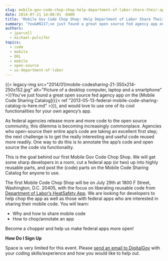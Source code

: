 ```yaml
---
slug: mobile-gov-code-chop-shop-help-department-of-labor-share-their-app-functionality-gov-wide
date: 2014-07-21 14:00:01 -0400
title: 'Mobile Gov Code Chop Shop: Help Department of Labor Share Their App Functionality Gov-wide'
summary: 'You&#8217;ve just found a great open source fed agency app on the Mobile Code Sharing Catalog, and would love to use one of its cool functionalities for your own agency&#8217;s app. As federal agencies release more and more code to the open source'
authors:
  - jparcell
  - michael-pulsifer
topics:
  - code
  - mobile
  - DOL
  - mobile
  - open-source
  - us-department-of-labor
---
```


{{< legacy-img src="2014/01/mobile-codesharing-21-350x214-250x152.jpg" alt="Picture of a desktop computer, laptop and a smartphone" >}}You&#8217;ve just found a great open source fed agency app on the [Mobile Code Sharing Catalog]({{< ref "2013-05-13-federal-mobile-code-sharing-catalog-is-here.md" >}}), and would love to use one of its cool functionalities for your own agency&#8217;s app.

As federal agencies release more and more code to the open source community, this dilemma is becoming increasingly commonplace. Agencies who open-source their entire app’s code are taking an excellent first step; the next challenge is to get the really interesting and useful code reused more readily. One way to do this is to annotate the app’s code and open source the code via functionality.

This is the goal behind our first Mobile Gov Code Chop Shop. We will get some sharp developers in a room, cut a federal app (or two) up into highly reusable parts, and post the (code) parts on the Mobile Code Sharing Catalog for anyone to use.

The first Mobile Code Chop Shop will be on July 29th at 1800 F Street, Washington, D.C. 20405, with the focus on liberating reusable code from [Department of Labor&#8217;s HeatSafety App](https://www.osha.gov/SLTC/heatillness/heat_index/heat_app.html). We are looking for developers to help chop the app as well as those with federal apps who are interested in sharing their mobile code. You will learn:

  * Why and how to share mobile code
  * How to chop/annotate an app

Become a chopper and help us make federal apps more open!

**How Do I Sign Up**

Space is very limited for this event. Please [send an email to DigitalGov](mailto:DigitalGov@gsa.gov) with your coding skills/experience and how you would like to help out.